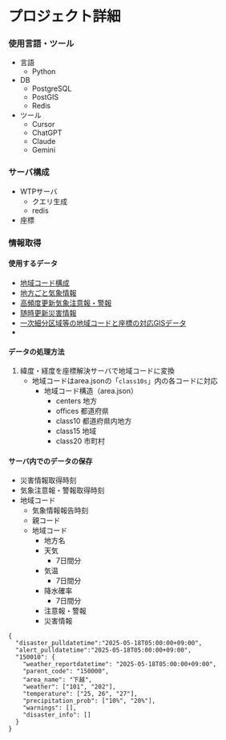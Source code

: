 # プロジェクト詳細
### 使用言語・ツール
- 言語
  - Python
- DB
  - PostgreSQL
  - PostGIS
  - Redis
-  ツール
   - Cursor
   - ChatGPT
   - Claude
   - Gemini

### サーバ構成
- WTPサーバ
  - クエリ生成
  - redis
- 座標

### 情報取得
#### 使用するデータ
- [地域コード構成](https://www.jma.go.jp/bosai/common/const/area.json)
- [地方ごと気象情報](https://www.jma.go.jp/bosai/forecast/data/forecast/150000.json)
- [高頻度更新気象注意報・警報](https://www.data.jma.go.jp/developer/xml/feed/extra.xml)
- [随時更新災害情報](https://www.data.jma.go.jp/developer/xml/feed/eqvol.xml)
- [一次細分区域等の地域コードと座標の対応GISデータ](https://www.data.jma.go.jp/developer/gis.html) 
- 
#### データの処理方法
1. 緯度・経度を座標解決サーバで地域コードに変換
    - 地域コードはarea.jsonの「`class10s`」内の各コードに対応
      - 地域コード構造（area.json）
        - centers 地方
        - offices 都道府県
        - class10 都道府県内地方
        - class15 地域
        - class20 市町村

#### サーバ内でのデータの保存
- 災害情報取得時刻
- 気象注意報・警報取得時刻
- 地域コード
  - 気象情報報告時刻
  - 親コード
  - 地域コード
    - 地方名
    - 天気
       - 7日間分
    - 気温
       - 7日間分
    - 降水確率
       - 7日間分
    - 注意報・警報
    - 災害情報

```
{
  "disaster_pulldatetime":"2025-05-18T05:00:00+09:00",
  "alert_pulldatetime":"2025-05-18T05:00:00+09:00",
  "150010": {
    "weather_reportdatetime": "2025-05-18T05:00:00+09:00",
    "parent_code": "150000",
    "area_name": "下越",
    "weather": ["101", "202"],
    "temperature": ["25, 26", "27"],
    "precipitation_prob": ["10%", "20%"],
    "warnings": [],
    "disaster_info": []
  }
}
```